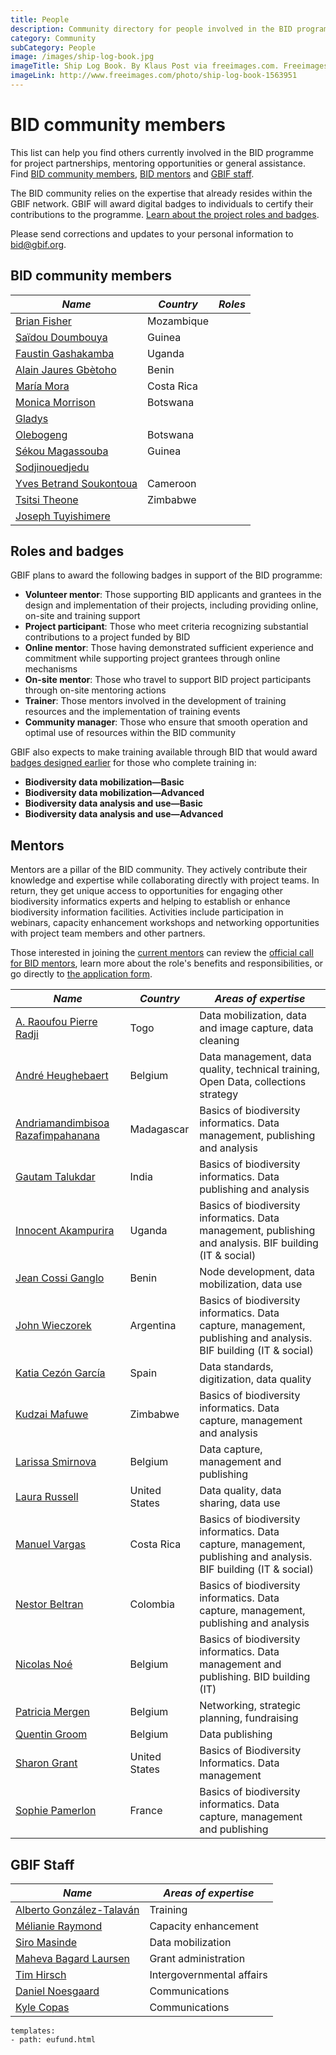 ```yaml
---
title: People
description: Community directory for people involved in the BID programme.
category: Community
subCategory: People
image: /images/ship-log-book.jpg
imageTitle: Ship Log Book. By Klaus Post via freeimages.com. Freeimages content license.
imageLink: http://www.freeimages.com/photo/ship-log-book-1563951
---
```

# BID community members

This list can help you find others currently involved in the BID programme for project partnerships, mentoring opportunities or general assistance. Find [BID community members](#members), [BID mentors](#mentors) and [GBIF staff](#gbifs).

The BID community relies on the expertise that already resides within the GBIF network. GBIF will award digital badges to individuals to certify their contributions to the programme. [Learn about the project roles and badges](#badges).

Please send corrections and updates to your personal information to [bid@gbif.org](mailto:bid@gbif.org).

## <a name="members"></a>BID community members

|*Name* | *Country* | *Roles* |
|--|--|--|
|[Brian Fisher](mailto:bpescador@gmail.com)| Mozambique | |
|[Saïdou Doumbouya](mailto:doumbouyasaidou@yahoo.fr) | Guinea | |
|[Faustin Gashakamba](mailto:fgashakamba@arcosnetwork.org) | Uganda | |
|[Alain Jaures Gbètoho](mailto:gljaures@gmail.com) | Benin | |
|[María Mora](mailto:mmora@inbio.ac.cr) | Costa Rica | |
|[Monica Morrison](mailto:moediwakitso@btcmail.co.bw) | Botswana | |
|[Gladys](mailto:odeyschwinger@yahoo.com) | | |
|[Olebogeng](mailto:osuwe@ori.ub.bw) | Botswana | |
|[Sékou Magassouba](mailto:sekoumag2@yahoo.fr) | Guinea | |
|[Sodjinouedjedu](mailto:sodjinouedjedu@gmail.com) | | |
|[Yves Betrand Soukontoua](mailto:soukybert@yahoo.fr) | Cameroon | |
|[Tsitsi Theone](mailto:tsimap@gmail.com) | Zimbabwe | |
|[Joseph Tuyishimere](mailto:tuyishimirejoseph@gmail.com) | | |

## <a name="badges"></a>Roles and badges

GBIF plans to award the following badges in support of the BID programme: 
+ **Volunteer mentor**: Those supporting BID applicants and grantees in the design and implementation of their projects, including providing online, on-site and training support
+ **Project participant**: Those who meet criteria recognizing substantial contributions to a project funded by BID
+ **Online mentor**: Those having demonstrated sufficient experience and commitment while supporting project grantees through online mechanisms
+ **On-site mentor**: Those who travel to support BID project participants through on-site mentoring actions
+ **Trainer**: Those mentors involved in the development of training resources and the implementation of training events
+ **Community manager**: Those who ensure that smooth operation and optimal use of resources within the BID community

GBIF also expects to make training available through BID that would award [badges designed earlier](http://www.gbif.org/newsroom/news/GBIF-digital-badges) for those who complete training in:
+ **Biodiversity data mobilization—Basic**
+ **Biodiversity data mobilization—Advanced**
+ **Biodiversity data analysis and use—Basic**
+ **Biodiversity data analysis and use—Advanced**

## <a name="mentors"></a>Mentors

Mentors are a pillar of the BID community. They actively contribute their knowledge and expertise while collaborating directly with project teams. In return, they get unique access to opportunities for engaging other biodiversity informatics  experts and helping to establish or enhance biodiversity information facilities. Activities include participation in webinars, capacity enhancement workshops and networking opportunities with project team members and other partners. 

Those interested in joining the [current mentors](../people#mentors) can review the [official call for BID mentors](/raw/Call-for-BID-volunteer-mentors.pdf), learn more about the role's benefits and responsibilities, or go directly to [the application form](https://docs.google.com/forms/d/1R3EmHdZxt6ZoTJ9e43SeOG7Rl3awNidaLN-pdmbCFZQ/viewform).

|*Name* | *Country* | *Areas of expertise* |
|--|--|--|
|[A. Raoufou Pierre Radji](mailto:pradji@hotmail.com) | Togo | Data mobilization, data and image capture, data cleaning |
|[André Heughebaert](mailto:a.heughebaert@biodiversity.be) | Belgium | Data management, data quality, technical training, Open Data, collections strategy |
|[Andriamandimbisoa Razafimpahanana](mailto:razafimpahanana@gmail.com) | Madagascar| Basics of biodiversity informatics. Data management, publishing and analysis |
|[Gautam Talukdar](mailto:gautamtalukdar@gmail.com) | India | Basics of biodiversity informatics. Data publishing and analysis |
|[Innocent Akampurira](mailto:iakampurira@gmail.com) | Uganda | Basics of biodiversity informatics. Data management, publishing and analysis. BIF building (IT & social) |
|[Jean Cossi Ganglo](mailto:mailto:ganglocj@gmail.com) | Benin | Node development, data mobilization, data use |
|[John Wieczorek](mailto:tuco@berkeley.edu) | Argentina | Basics of biodiversity informatics. Data capture, management, publishing and analysis. BIF building (IT & social) |
|[Katia Cezón García](mailto:katia@gbif.es) | Spain | Data standards, digitization, data quality |
|[Kudzai Mafuwe](mailto:kudzimaffy@gmail.com) | Zimbabwe | Basics of biodiversity informatics. Data capture, management and analysis |
|[Larissa Smirnova](mailto:larissa.smirnova@africamuseum.be) | Belgium | Data capture, management and publishing |
|[Laura Russell](mailto:larussell@vertnet.org) | United States | Data quality, data sharing, data use|
|[Manuel Vargas](mailto:mvargas@inbio.ac.cr) | Costa Rica | Basics of biodiversity informatics. Data capture, management, publishing and analysis. BIF building (IT & social) |
|[Nestor Beltran](mailto:nbeltran@humboldt.org.co) | Colombia | Basics of biodiversity informatics. Data capture, management, publishing and analysis |
|[Nicolas Noé](mailto:n.noe@biodiversity.be) | Belgium | Basics of biodiversity informatics. Data management and publishing. BID building (IT) |
|[Patricia Mergen](mailto:patricia.mergen@africamuseum.be) | Belgium | Networking, strategic planning, fundraising |
|[Quentin Groom](mailto:mailto:quentin.groom@plantentuinmeise.be) | Belgium | Data publishing |
|[Sharon Grant](mailto:sgrant@fieldmuseum.org) | United States | Basics of Biodiversity Informatics. Data management |
|[Sophie Pamerlon](mailto:pamerlon@gbif.fr) | France | Basics of biodiversity informatics. Data capture, management and publishing |

## <a name="gbifs"></a>GBIF Staff

|*Name* | *Areas of expertise* |
|--|--|
|[Alberto González-Talaván](mailto:atalavan@gbif.org) | Training |
|[Mélianie Raymond](mailto:mraymond@gbif.org) | Capacity enhancement |
|[Siro Masinde](mailto:smasinde@gbif.org) | Data mobilization |
|[Maheva Bagard Laursen](mailto:mblaursen@gbif.org) | Grant administration |
|[Tim Hirsch](mailto:thirsch@gbif.org) | Intergovernmental affairs |
|[Daniel Noesgaard](mailto:dnoesgaard@gbif.org) | Communications |
|[Kyle Copas](mailto:kcopas@gbif.org) | Communications |


```styledYaml
templates:
- path: eufund.html
```
